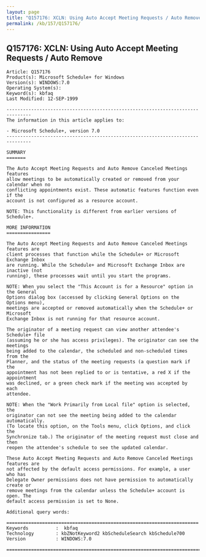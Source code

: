 ```yaml
---
layout: page
title: "Q157176: XCLN: Using Auto Accept Meeting Requests / Auto Remove"
permalink: /kb/157/Q157176/
---
```


## Q157176: XCLN: Using Auto Accept Meeting Requests / Auto Remove

	Article: Q157176
	Product(s): Microsoft Schedule+ for Windows
	Version(s): WINDOWS:7.0
	Operating System(s): 
	Keyword(s): kbfaq
	Last Modified: 12-SEP-1999
	
	-------------------------------------------------------------------------------
	The information in this article applies to:
	
	- Microsoft Schedule+, version 7.0 
	-------------------------------------------------------------------------------
	
	SUMMARY
	=======
	
	The Auto Accept Meeting Requests and Auto Remove Canceled Meetings features
	allow meetings to be automatically created or removed from your calendar when no
	conflicting appointments exist. These automatic features function even if the
	account is not configured as a resource account.
	
	NOTE: This functionality is different from earlier versions of Schedule+.
	
	MORE INFORMATION
	================
	
	The Auto Accept Meeting Requests and Auto Remove Canceled Meetings features are
	client processes that function while the Schedule+ or Microsoft Exchange Inbox
	are running. While the Schedule+ and Microsoft Exchange Inbox are inactive (not
	running), these processes wait until you start the programs.
	
	NOTE: When you select the "This Account is for a Resource" option in the General
	Options dialog box (accessed by clicking General Options on the Options menu),
	meetings are accepted or removed automatically when the Schedule+ or Microsoft
	Exchange Inbox is not running for that resource account.
	
	The originator of a meeting request can view another attendee's Schedule+ file
	(assuming he or she has access privileges). The originator can see the meetings
	being added to the calendar, the scheduled and non-scheduled times from the
	Planner, and the status of the meeting requests (a question mark if the
	appointment has not been replied to or is tentative, a red X if the appointment
	was declined, or a green check mark if the meeting was accepted by each
	attendee.
	
	NOTE: When the "Work Primarily from Local file" option is selected, the
	originator can not see the meeting being added to the calendar automatically.
	(To locate this option, on the Tools menu, click Options, and click the
	Synchronize tab.) The originator of the meeting request must close and then
	reopen the attendee's schedule to see the updated calendar.
	
	These Auto Accept Meeting Requests and Auto Remove Canceled Meetings features are
	not affected by the default access permissions. For example, a user who has
	Delegate Owner permissions does not have permission to automatically create or
	remove meetings from the calendar unless the Schedule+ account is open. The
	default access permission is set to None.
	
	Additional query words:
	
	======================================================================
	Keywords          :  kbfaq
	Technology        : kbZNotKeyword2 kbScheduleSearch kbSchedule700
	Version           : WINDOWS:7.0
	
	=============================================================================
	

